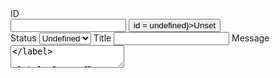 <script>
  // import {toasts} from "@evidence-dev/component-utilities/stores"
  
  /** @type {string} */
  let id;
  /** @type {string} */
  let title;
  /** @type {string} */
  let message;
  /** @type {number} */
  let timeout = 2000;
  /** @type { import("@evidence-dev/component-utilities/stores").ToastStatus } */
  let status;

  /**
   * @param {number} [times=1]
   */
  function addToast(times = 1) {
    for (let i = 0; i < times; i++ ) {
      toasts.add(
        { id, title, message, status },
        timeout
      )
    }
  }
  
</script>


<label class="flex gap-2 px-2 py-1 bg-gray-200 my-1 justify-between">
  ID
  <div>
  <input bind:value={id}/>
  <button class="bg-red-400 px-2 py-1" on:click={() => id = undefined}>Unset</button>
  </div>
</label>


<label class="flex gap-2 px-2 py-1 bg-gray-200 my-1 justify-between">
  Status
  <select bind:value={status}>
    <option value={undefined}>Undefined</option>
    <option value="error">Error</option>
    <option value="warning">Warning</option>
    <option value="success">Success</option>
    <option value="info">Info</option>
  </select>
</label>

<label class="flex gap-2 px-2 py-1 bg-gray-200 my-1 justify-between">
  Title
  <input bind:value={title}/>
</label>

<label class="flex gap-2 px-2 py-1 bg-gray-200 my-1 justify-between">
  Message
  <textarea bind:value={message}/>
</label>


<label class="flex gap-2 px-2 py-1 bg-gray-200 my-1 justify-between">
  Timeout
  <input type="number" bind:value={timeout}/>
</label>


<button class="bg-green-400 px-2 py-1 mx-1" on:click={() => addToast()}> Submit </button>
<button class="bg-green-400 px-2 py-1 mx-1" on:click={() => addToast(2)}> Submit 2x </button>
<button class="bg-green-400 px-2 py-1 mx-1" on:click={() => addToast(4)}> Submit 4x </button>
